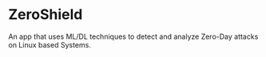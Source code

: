 # ZeroShield
An app that uses ML/DL techniques to detect and analyze Zero-Day attacks on Linux based Systems.


